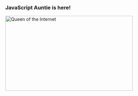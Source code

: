 ###  JavaScript Auntie is here!

<img alt="Queen of the Internet" border="0" height="236" src="http://image.blingee.com/images19/content/output/000/000/000/833/858545211_256285.gif" title="Queen of the Internet" width="400" />

<!--
**jlooper/jlooper** is a ✨ _special_ ✨ repository because its `README.md` (this file) appears on your GitHub profile.

Here are some ideas to get you started:

- 🔭 I’m currently working on ...
- 🌱 I’m currently learning ...
- 👯 I’m looking to collaborate on ...
- 🤔 I’m looking for help with ...
- 💬 Ask me about ...
- 📫 How to reach me: ...
- 😄 Pronouns: ...
- ⚡ Fun fact: ...
-->
